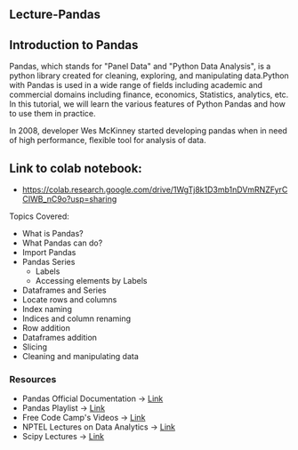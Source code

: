 ## Lecture-Pandas

## Introduction to Pandas
Pandas, which stands for "Panel Data" and "Python Data Analysis", is a python library created for cleaning, exploring, and manipulating data.Python with Pandas is used in a wide range of fields including academic and commercial domains including finance, economics, Statistics, analytics, etc. In this tutorial, we will learn the various features of Python Pandas and how to use them in practice.

In 2008, developer Wes McKinney started developing pandas when in need of high performance, flexible tool for analysis of data.

## Link to colab notebook:
- https://colab.research.google.com/drive/1WgTj8k1D3mb1nDVmRNZFyrCCIWB_nC9o?usp=sharing

Topics Covered:
- What is Pandas?
- What Pandas can do?
- Import Pandas
- Pandas Series
  - Labels
  - Accessing elements by Labels
- Dataframes and Series
- Locate rows and columns
- Index naming
- Indices and column renaming
- Row addition
- Dataframes addition
- Slicing
- Cleaning and manipulating data

### Resources

- Pandas Official Documentation -> [Link](https://pandas.pydata.org/docs/)
- Pandas Playlist -> [Link](https://www.youtube.com/watch?v=W9XjRYFkkyw&list=PL-osiE80TeTsWmV9i9c58mdDCSskIFdDS&index=3) 
- Free Code Camp's Videos -> [Link](https://www.youtube.com/watch?v=LHBE6Q9XlzI)
- NPTEL Lectures on Data Analytics -> [Link](https://nptel.ac.in/courses/106/107/106107220/)
- Scipy Lectures -> [Link](https://scipy-lectures.org/)

